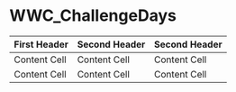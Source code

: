 # WWC_ChallengeDays


First Header  | Second Header  | Second Header
------------- | -------------  | -------------
Content Cell  | Content Cell| Content Cell
Content Cell  | Content Cell| Content Cell
